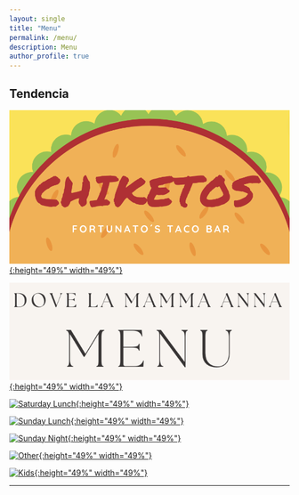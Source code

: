 ```yaml
---
layout: single
title: "Menu"
permalink: /menu/
description: Menu
author_profile: true
---
```



## Tendencia

<p class="aligncenter">

[![Friday Night](/images/chiketos.png){:height="49%" width="49%"}](https://tresquintos.cl/menus/chiketos.pdf) 

[![Saturday Night](/images/annas.png){:height="49%" width="49%"}](https://tresquintos.cl/menus/annas.pdf)

[![Saturday Lunch](/images/grillhouse.png){:height="49%" width="49%"}](https://tresquintos.cl/menus/grillhouse.pdf)

[![Sunday Lunch](/images/belarminos.png){:height="49%" width="49%"}](https://tresquintos.cl/menus/belarminos.pdf)

[![Sunday Night](/images/olivias.png){:height="49%" width="49%"}](https://tresquintos.cl/menus/olivias.pdf)

[![Other](/images/marcelas.png){:height="49%" width="49%"}](https://tresquintos.cl/menus/marcelas.pdf)

[![Kids](/images/chikettis.png){:height="49%" width="49%"}](https://tresquintos.cl/menus/chikettis.pdf)

</p>

---


<!-- Favicon -->
<link rel="apple-touch-icon" sizes="180x180" href="/apple-touch-icon.png">
<link rel="icon" type="image/png" sizes="32x32" href="/favicon-32x32.png">
<link rel="icon" type="image/png" sizes="16x16" href="/favicon-16x16.png">
<link rel="manifest" href="/site.webmanifest">
<link rel="mask-icon" href="/safari-pinned-tab.svg" color="#5bbad5">
<meta name="msapplication-TileColor" content="#b91d47">
<meta name="theme-color" content="#ffffff">
